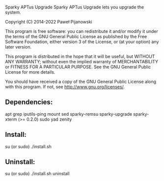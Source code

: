 Sparky APTus Upgrade
Sparky APTus Upgrade lets you upgrade the system.

Copyright (C) 2014-2022 Paweł Pijanowski

This program is free software: you can redistribute it and/or modify
it under the terms of the GNU General Public License as published by
the Free Software Foundation, either version 3 of the License, or
(at your option) any later version.

This program is distributed in the hope that it will be useful,
but WITHOUT ANY WARRANTY; without even the implied warranty of
MERCHANTABILITY or FITNESS FOR A PARTICULAR PURPOSE.  See the
GNU General Public License for more details.

You should have received a copy of the GNU General Public License
along with this program.  If not, see <http://www.gnu.org/licenses/>.

Dependencies:
-------------
apt
grep
iputils-ping
mount
sed
sparky-remsu
sparky-upgrade
sparky-xterm (>= 0.2.0)
sudo
yad
zenity

Install:
-------------
su (or sudo) 
./install.sh

Uninstall:
-------------
su (or sudo)
./install.sh uninstall
